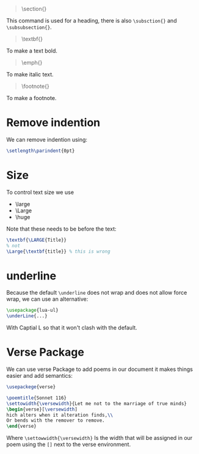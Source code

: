 > \section{}

This command is used for a heading, there is also 
`\subsction{}` and `\subsubsection{}`.

> \textbf{}

To make a text bold.

> \emph{}

To make italic text.

> \footnote{}

To make a footnote.


# Remove indention

We can remove indention using:

```tex
\setlength\parindent{0pt}
```

# Size

To control text size we use

* \large
* \Large
* \huge

Note that these needs to be before the text:

```tex
\textbf{\LARGE{Title}}
% not
\Large{\textbf{title}} % this is wrong
```

# underline

Because the default `\underline` does not wrap and does not
allow force wrap, we can use an alternative:

```tex
\usepackage{lua-ul}
\underLine{...}
```

With Captial L so that it won't clash with the default.


# Verse Package

We can use verse Package to add poems in our document
it makes things easier and add semantics:

```tex
\usepackege{verse}

\poemtitle{Sonnet 116}
\settowidth{\versewidth}{Let me not to the marriage of true minds}
\begin{verse}[\versewidth]
hich alters when it alteration finds,\\ 
Or bends with the remover to remove.
\end{verse}
```

Where `\settowwidth{\versewidth}` Is the width that will be assigned in our poem
using the `[]` next to the verse environment.

